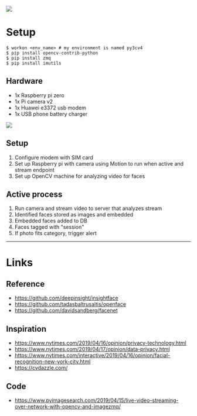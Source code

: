 ![](https://github.com/rememberlenny/recognize-familiar-faces/blob/master/docs/img/1ADC7F0B-1E0E-4EA8-92DB-7C2551478A5B.gif?raw=true)

# Setup

```
$ workon <env_name> # my environment is named py3cv4
$ pip install opencv-contrib-python
$ pip install zmq
$ pip install imutils
```

## Hardware

- 1x Raspberry pi zero
- 1x Pi camera v2
- 1x Huawei e3372 usb modem
- 1x USB phone battery charger

![](https://github.com/rememberlenny/privacy-computer-vision/blob/master/docs/img/cA4HrMb.gif?raw=true)

## Setup

1. Configure modem with SIM card
2. Set up Raspberry pi with camera using Motion to run when active and stream endpoint
3. Set up OpenCV machine for analyzing video for faces

## Active process

1. Run camera and stream video to server that analyzes stream
2. Identified faces stored as images and embedded
3. Embedded faces added to DB
4. Faces tagged with "session"
5. If photo fits category, trigger alert

---

# Links

## Reference
- https://github.com/deepinsight/insightface
- https://github.com/tadasbaltrusaitis/openface
- https://github.com/davidsandberg/facenet

## Inspiration
- https://www.nytimes.com/2019/04/16/opinion/privacy-technology.html
- https://www.nytimes.com/2019/04/17/opinion/data-privacy.html
- https://www.nytimes.com/interactive/2019/04/16/opinion/facial-recognition-new-york-city.html
- https://cvdazzle.com/

## Code
- https://www.pyimagesearch.com/2019/04/15/live-video-streaming-over-network-with-opencv-and-imagezmq/
